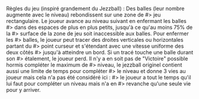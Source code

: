 Règles du jeu (inspiré grandement du Jezzball) :
Des balles (leur nombre augmente avec le niveau) rebondissent sur une zone de
#> jeu rectangulaire. Le joueur avance au niveau suivant en enfermant les balles
#> dans des espaces de plus en plus petits, jusqu'à ce qu'au moins 75% de la
#> surface de la zone de jeu soit inaccessible aux balles. Pour enfermer les
#> balles, le joueur peut tracer des droites verticales ou horizontales partant du
#> point curseur et s'étendant avec une vitesse uniforme des deux côtés
#> jusqu'à atteindre un bord. Si un tracé touche une balle durant son
#> étalement, le joueur perd.
Il n'y a en soit pas de "Victoire" possible hormis compléter le maximum de
#> niveau, le jezzball originel contient aussi une limite de temps pour compléter
#> le niveau et donne 3 vies au joueur mais cela n'a pas été considéré ici :
#> le joueur a tout le temps qu'il lui faut pour compléter un niveau mais n'a en
#> revanche qu'une seule vie pour y arriver.
